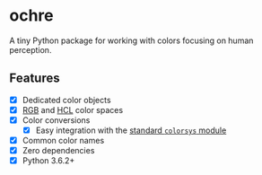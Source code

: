 # ochre

A tiny Python package for working with colors focusing on human perception.

## Features

-   [x] Dedicated color objects
-   [x] [RGB](https://en.wikipedia.org/wiki/RGB_color_model) and
        [HCL](https://en.wikipedia.org/wiki/HCL_color_space) color spaces
-   [x] Color conversions
    -   [x] Easy integration with the
            [standard `colorsys` module](https://docs.python.org/3/library/colorsys.html)
-   [x] Common color names
-   [x] Zero dependencies
-   [x] Python 3.6.2+
